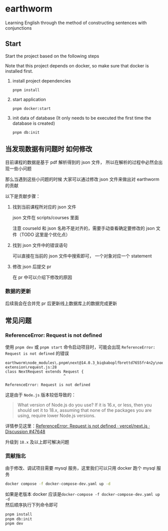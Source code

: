 # earthworm

Learning English through the method of constructing sentences with conjunctions

## Start

Start the project based on the following steps

Note that this project depends on docker, so make sure that docker is installed first.

1. install project dependencies

   ```shell
   pnpm install
   ```

2. start application
   ```shell
   pnpm docker:start
   ```
3. init data of database (It only needs to be executed the first time the database is created)
   ```shell
   pnpm db:init
   ```

## 当发现数据有问题时 如何修改

目前课程的数据是基于 pdf 解析得到的 json 文件， 所以在解析的过程中必然会出现一些小问题

那么当遇到这些小问题的时候 大家可以通过修改 json 文件来做出对 earthworm 的贡献

以下是贡献步骤：

1. 找到当前课程所对应的 json 文件

   json 文件在 scripts/courses 里面

   注意 courseId 和 json 名称不是对齐的，需要手动查看确定要修改的 json 文件（TODO 这里是个优化点）

2. 找到 json 文件中的错误语句

   可以直接在当前的 json 文件中搜索即可， 一个对象对应一个 statement

3. 修改 json 后提交 pr

   在 pr 中可以介绍下修改的原因

### 数据的更新

后续我会在合并完 pr 后更新线上数据库上的数据完成更新

## 常见问题

### ReferenceError: Request is not defined

使用 `pnpm dev` 或 `pnpm start` 命令启动项目时，可能会出现 `ReferenceError: Request is not defined` 的错误

```
earthworm\node_modules\.pnpm\next@14.0.3_biqbaboplfbrettd7655fr4n2y\node_modules\next\dist\server\web\spec-extension\request.js:28
class NextRequest extends Request {
                          ^

ReferenceError: Request is not defined
```

这是由于 `Node.js` 版本较低导致的：

> What version of Node.js do you use? If it is 16.x, or less, then you should set it to 18.x, assuming that none of the packages you are using, require lower Node.js versions.

详情参见这里：[ReferenceError: Request is not defined · vercel/next.js · Discussion #47648](https://github.com/vercel/next.js/discussions/47648)

升级到 `18.x` 及以上即可解决问题

### 贡献指北

由于修改、调试项目需要 mysql 服务，这里我们可以只用 docker 跑个 mysql 服务
```bash
docker compose -f docker-compose-dev.yaml up -d
```
如果是老版本 docker 应该是`docker-compose -f docker-compose-dev.yaml up -d`  
然后顺序执行下列命令即可
```bash
pnpm install
pnpm db:init
pnpm dev
```
